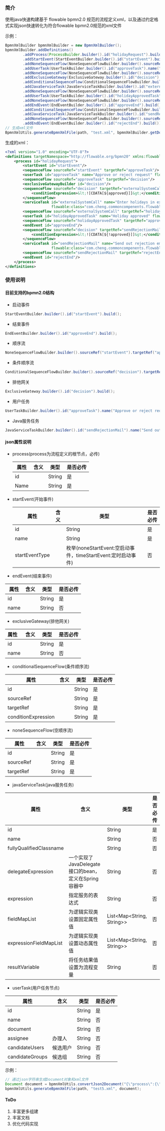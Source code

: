### 简介
使用java快速构建基于 flowable bpmn2.0 规范的流程定义xml，以及通过约定格式实现json快速转化为符合flowable bpmn2.0规范的xml文件

示例：
```java
BpmnXmlBuilder bpmnXmlBuilder = new BpmnXmlBuilder();
bpmnXmlBuilder.addDefinitions()
        .addProcess(ProcessBuilder.builder().id("holidayRequest").build())
        .addStartEvent(StartEventBuilder.builder().id("startEvent").build())
        .addNoneSequenceFlow(NoneSequenceFlowBuilder.builder().sourceRef("startEvent").targetRef("approveTask").build())
        .addUserTask(UserTaskBuilder.builder().id("approveTask").name("Approve or reject request").assignee("managers").build())
        .addNoneSequenceFlow(NoneSequenceFlowBuilder.builder().sourceRef("approveTask").targetRef("decision").build())
        .addExclusiveGateway(ExclusiveGateway.builder().id("decision").build())
        .addConditionalSequenceFlow(ConditionalSequenceFlowBuilder.builder().sourceRef("decision").targetRef("externalSystemCall").conditionExpression("<![CDATA[${approved}]]>").build())
        .addJavaServiceTask(JavaServiceTaskBuilder.builder().id("externalSystemCall").name("Enter holidays in external system").fullyQualifiedClassname("com.cheng.commoncompenents.flowable.CallExternalSystemDelegate").build())
        .addNoneSequenceFlow(NoneSequenceFlowBuilder.builder().sourceRef("externalSystemCall").targetRef("holidayApprovedTask").build())
        .addUserTask(UserTaskBuilder.builder().id("holidayApprovedTask").name("Holiday approved").assignee("${employee}").build())
        .addNoneSequenceFlow(NoneSequenceFlowBuilder.builder().sourceRef("holidayApprovedTask").targetRef("approveEnd").build())
        .addEndEvent(EndEventBuilder.builder().id("approveEnd").build())
        .addConditionalSequenceFlow(ConditionalSequenceFlowBuilder.builder().sourceRef("decision").targetRef("sendRejectionMail").conditionExpression("<![CDATA[${!approved}]]>").build())
        .addJavaServiceTask(JavaServiceTaskBuilder.builder().id("sendRejectionMail").name("Send out rejection email").fullyQualifiedClassname("com.cheng.commoncompenents.flowable.SendEmailDelegate").build())
        .addNoneSequenceFlow(NoneSequenceFlowBuilder.builder().sourceRef("sendRejectionMail").targetRef("rejectEnd").build())
        .addEndEvent(EndEventBuilder.builder().id("rejectEnd").build());
// 生成xml文件
BpmnXmlUtils.generateBpmnXmlFile(path, "test.xml", bpmnXmlBuilder.getDocument());
```

生成的xml：
```xml
<?xml version="1.0" encoding="UTF-8"?>
<definitions targetNamespace="http://flowable.org/bpmn20" xmlns:flowable="http://flowable.org/bpmn">
    <process id="holidayRequest">
        <startEvent id="startEvent"/>
        <sequenceFlow sourceRef="startEvent" targetRef="approveTask"/>
        <userTask id="approveTask" name="Approve or reject request" flowable:assignee="managers"/>
        <sequenceFlow sourceRef="approveTask" targetRef="decision"/>
        <exclusiveGatewayBuilder id="decision"/>
        <sequenceFlow sourceRef="decision" targetRef="externalSystemCall">
            <conditionExpression>&lt;![CDATA[${approved}]]&gt;</conditionExpression>
        </sequenceFlow>
        <serviceTask id="externalSystemCall" name="Enter holidays in external system"
                     flowable:class="com.cheng.commoncompenents.flowable.CallExternalSystemDelegate"/>
        <sequenceFlow sourceRef="externalSystemCall" targetRef="holidayApprovedTask"/>
        <userTask id="holidayApprovedTask" name="Holiday approved" flowable:assignee="${employee}"/>
        <sequenceFlow sourceRef="holidayApprovedTask" targetRef="approveEnd"/>
        <endEvent id="approveEnd"/>
        <sequenceFlow sourceRef="decision" targetRef="sendRejectionMail">
            <conditionExpression>&lt;![CDATA[${!approved}]]&gt;</conditionExpression>
        </sequenceFlow>
        <serviceTask id="sendRejectionMail" name="Send out rejection email"
                     flowable:class="com.cheng.commoncompenents.flowable.SendEmailDelegate"/>
        <sequenceFlow sourceRef="sendRejectionMail" targetRef="rejectEnd"/>
        <endEvent id="rejectEnd"/>
    </process>
</definitions>
```

### 使用说明
#### 目前支持的bpmn2.0结构
* 启动事件
```java
StartEventBuilder.builder().id("startEvent").build();
```
* 结束事件
```java
EndEventBuilder.builder().id("approveEnd").build();
```
* 顺序流
```java
NoneSequenceFlowBuilder.builder().sourceRef("startEvent").targetRef("approveTask").build();
```
* 条件顺序流
```java
ConditionalSequenceFlowBuilder.builder().sourceRef("decision").targetRef("externalSystemCall").conditionExpression("<![CDATA[${approved}]]>").build()
```
* 排他网关
```java
ExclusiveGateway.builder().id("decision").build();
```
* 用户任务
```java
UserTaskBuilder.builder().id("approveTask").name("Approve or reject request").assignee("managers").build();
```

* Java服务任务
```java
JavaServiceTaskBuilder.builder().id("sendRejectionMail").name("Send out rejection email").fullyQualifiedClassname("com.cheng.commoncompenents.flowable.SendEmailDelegate").build()
```

#### json属性说明
* process(process为流程定义的根节点，必传)

  | 属性 | 含义 | 类型   | 是否必传 |
  | ---- | ---- | ------ | -------- |
  | id   |      | String | 是       |
  | Name |      | String | 是       |

* startEvent(开始事件)

  | 属性           | 含义 | 类型                                                         | 是否必传 |
  | -------------- | ---- | ------------------------------------------------------------ | -------- |
  | id             |      | String                                                       | 是       |
  | name           |      | String                                                       | 是       |
  | startEventType |      | 枚举(noneStartEvent:空启动事件，timeStartEvent:定时启动事件) | 否       |

* endEvent(结束事件)

| 属性 | 含义 | 类型   | 是否必传 |
| ---- | ---- | ------ | -------- |
| id   |      | String | 是       |
| name |      | String | 否       |

* exclusiveGateway(排他网关)

| 属性 | 含义 | 类型   | 是否必传 |
| :--- | ---- | ------ | -------- |
| id   |      | String | 是       |
| name |      | String | 否       |

* conditionalSequenceFlow(条件顺序流)

| 属性                | 含义 | 类型   | 是否必传 |
| ------------------- | ---- | ------ | -------- |
| id                  |      | String | 是       |
| sourceRef           |      | String | 是       |
| targetRef           |      | String | 是       |
| conditionExpression |      | String | 是       |

* noneSequenceFlow(空顺序流)

| 属性      | 含义 | 类型   | 是否必传 |
| --------- | ---- | ------ | -------- |
| id        |      | String | 是       |
| sourceRef |      | String | 是       |
| targetRef |      | String | 是       |

* javaServiceTask(java服务任务)

| 属性                    | 含义                                                 | 类型                            | 是否必传 |
| ----------------------- | ---------------------------------------------------- | ------------------------------- | -------- |
| id                      |                                                      | String                          | 是       |
| name                    |                                                      | String                          | 否       |
| fullyQualifiedClassname |                                                      | String                          | 否       |
| delegateExpression      | 一个实现了JavaDelegate接口的bean，定义在Spring容器中 | String                          | 否       |
| expression              | 指定服务的表达式                                     | String                          | 否       |
| fieldMapList            | 为逻辑实现类设置固定属性值                           | List<Map<String, String&gt;&gt; | 否       |
| expressionFieldMapList  | 为逻辑实现类设置动态属性值                           | List<Map<String, String&gt;&gt; | 否       |
| resultVariable          | 将任务结果值设置为流程变量                           | String                          | 否       |

* userTask(用户任务节点)

| 属性            | 含义     | 类型   | 是否必传 |
| --------------- | -------- | ------ | -------- |
| id              |          | String | 是       |
| name            |          | String | 否       |
| document        |          | String | 否       |
| assignee        | 办理人   | String | 否       |
| candidateUsers  | 候选用户 | String | 否       |
| candidateGroups | 候选组   | String | 否       |

示例：
```java
// 通过json字符串生成Document对象和xml文件
Document document = bpmnXmlUtils.convertJson2Document("{\"process\":{\"id\":\"processId\",\"name\":\"processName\"},\"startEvent\":{\"id\":\"startEventId\",\"name\":\"startEventName\",\"startEventType\":\"noneStartEvent\"}}\n");
bpmnXmlUtils.generateBpmnXmlFile(path, "test5.xml", document);
```

#### ToDo
1. 丰富更多组建
2. 丰富文档
3. 优化代码实现